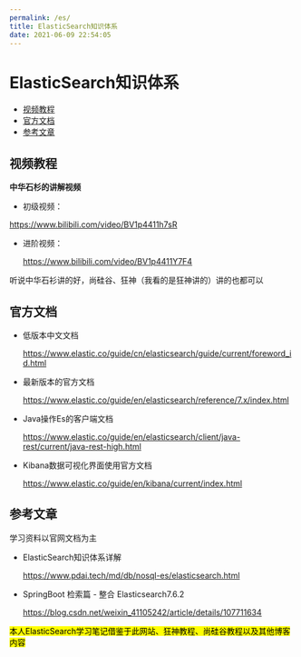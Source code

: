 ```yaml
---
permalink: /es/
title: ElasticSearch知识体系
date: 2021-06-09 22:54:05
---
```


# ElasticSearch知识体系

<!-- START doctoc generated TOC please keep comment here to allow auto update -->
<!-- DON'T EDIT THIS SECTION, INSTEAD RE-RUN doctoc TO UPDATE -->


- [视频教程](#%E8%A7%86%E9%A2%91%E6%95%99%E7%A8%8B)
- [官方文档](#%E5%AE%98%E6%96%B9%E6%96%87%E6%A1%A3)
- [参考文章](#%E5%8F%82%E8%80%83%E6%96%87%E7%AB%A0)

<!-- END doctoc generated TOC please keep comment here to allow auto update -->



## 视频教程

**中华石杉的讲解视频**

-  初级视频：

  https://www.bilibili.com/video/BV1p4411h7sR

- 进阶视频：

  https://www.bilibili.com/video/BV1p4411Y7F4



听说中华石衫讲的好，尚硅谷、狂神（我看的是狂神讲的）讲的也都可以



## 官方文档



- 低版本中文文档

   https://www.elastic.co/guide/cn/elasticsearch/guide/current/foreword_id.html

- 最新版本的官方文档

  https://www.elastic.co/guide/en/elasticsearch/reference/7.x/index.html

- Java操作Es的客户端文档

  https://www.elastic.co/guide/en/elasticsearch/client/java-rest/current/java-rest-high.html

- Kibana数据可视化界面使用官方文档

  https://www.elastic.co/guide/en/kibana/current/index.html

## 参考文章

学习资料以官网文档为主



- ElasticSearch知识体系详解

  <https://www.pdai.tech/md/db/nosql-es/elasticsearch.html>

- SpringBoot 检索篇 - 整合 Elasticsearch7.6.2

  <https://blog.csdn.net/weixin_41105242/article/details/107711634>

<mark>本人ElasticSearch学习笔记借鉴于此网站、狂神教程、尚硅谷教程以及其他博客内容</mark>

